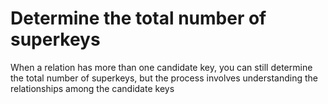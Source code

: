 # Determine the total number of superkeys

When a relation has more than one candidate key, you can still determine the total number of superkeys, but the process involves understanding the relationships among the candidate keys